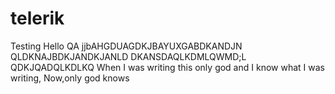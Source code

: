 # telerik
Testing
Hello QA
jjbAHGDUAGDKJBAYUXGABDKANDJN
QLDKNAJBDKJANDKJANLD
DKANSDAQLKDMLQWMD;L
QDKJQADQLKDLKQ
When I was writing this only god and I know what I was writing,
Now,only god knows
